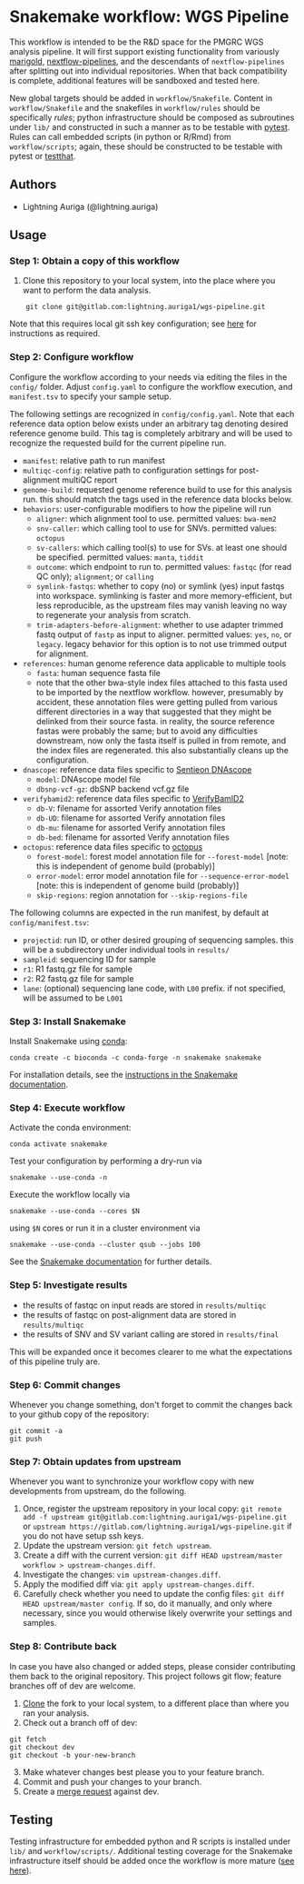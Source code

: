 # Snakemake workflow: WGS Pipeline

This workflow is intended to be the R&D space for the PMGRC WGS analysis pipeline. It will first support existing functionality from variously [marigold](https://github.com/invitae-internal/marigold-pipes), [nextflow-pipelines](https://github.com/invitae-internal/nextflow-pipelines), and the descendants of `nextflow-pipelines` after splitting out into individual repositories. When that back compatibility is complete, additional features will be sandboxed and tested here.

New global targets should be added in `workflow/Snakefile`. Content in `workflow/Snakefile` and the snakefiles in `workflow/rules` should be specifically _rules_; python infrastructure should be composed as subroutines under `lib/` and constructed in such a manner as to be testable with [pytest](https://docs.pytest.org/en/7.2.x/). Rules can call embedded scripts (in python or R/Rmd) from `workflow/scripts`; again, these should be constructed to be testable with pytest or [testthat](https://testthat.r-lib.org/).

## Authors

* Lightning Auriga (@lightning.auriga)

## Usage

### Step 1: Obtain a copy of this workflow

1. Clone this repository to your local system, into the place where you want to perform the data analysis.
```
    git clone git@gitlab.com:lightning.auriga1/wgs-pipeline.git
```

Note that this requires local git ssh key configuration; see [here](https://docs.gitlab.com/ee/user/ssh.html) for instructions as required.

### Step 2: Configure workflow

Configure the workflow according to your needs via editing the files in the `config/` folder. Adjust `config.yaml` to configure the workflow execution, and `manifest.tsv` to specify your sample setup.

The following settings are recognized in `config/config.yaml`. Note that each reference data option below exists under an arbitrary tag denoting desired reference genome build. This tag is completely arbitrary and will be used to recognize the requested build for the current pipeline run.

- `manifest`: relative path to run manifest
- `multiqc-config`: relative path to configuration settings for post-alignment multiQC report
- `genome-build`: requested genome reference build to use for this analysis run. this should match the tags used in the reference data blocks below.
- `behaviors`: user-configurable modifiers to how the pipeline will run
  - `aligner`: which alignment tool to use. permitted values: `bwa-mem2`
  - `snv-caller`: which calling tool to use for SNVs. permitted values: `octopus`
  - `sv-callers`: which calling tool(s) to use for SVs. at least one should be specified. permitted values: `manta`, `tiddit`
  - `outcome`: which endpoint to run to. permitted values: `fastqc` (for read QC only); `alignment`; or `calling`
  - `symlink-fastqs`: whether to copy (no) or symlink (yes) input fastqs into workspace. symlinking is faster and more memory-efficient, but
    less reproducible, as the upstream files may vanish leaving no way to regenerate your analysis from scratch.
  - `trim-adapters-before-alignment`: whether to use adapter trimmed fastq output of `fastp` as input to aligner.
    permitted values: `yes`, `no`, or `legacy`. legacy behavior for this option is to not use trimmed output for alignment.
- `references`: human genome reference data applicable to multiple tools
  - `fasta`: human sequence fasta file
  - note that the other bwa-style index files attached to this fasta used to be imported by the nextflow workflow. however, presumably by accident,
    these annotation files were getting pulled from various different directories in a way that suggested that they might be delinked from their
	source fasta. in reality, the source reference fastas were probably the same; but to avoid any difficulties downstream, now only the fasta
	itself is pulled in from remote, and the index files are regenerated. this also substantially cleans up the configuration.
- `dnascope`: reference data files specific to [Sentieon DNAscope](https://support.sentieon.com/manual/DNAscope_usage/dnascope/)
  - `model`: DNAscope model file
  - `dbsnp-vcf-gz`: dbSNP backend vcf.gz file
- `verifybamid2`: reference data files specific to [VerifyBamID2](https://github.com/Griffan/VerifyBamID)
  - `db-V`: filename for assorted Verify annotation files
  - `db-UD`: filename for assorted Verify annotation files
  - `db-mu`: filename for assorted Verify annotation files
  - `db-bed`: filename for assorted Verify annotation files
- `octopus`: reference data files specific to [octopus](https://github.com/luntergroup/octopus)
  - `forest-model`: forest model annotation file for `--forest-model` [note: this is independent of genome build (probably)]
  - `error-model`: error model annotation file for `--sequence-error-model` [note: this is independent of genome build (probably)]
  - `skip-regions`: region annotation for `--skip-regions-file`


The following columns are expected in the run manifest, by default at `config/manifest.tsv`:
- `projectid`: run ID, or other desired grouping of sequencing samples. this will be a subdirectory under individual tools in `results/`
- `sampleid`: sequencing ID for sample
- `r1`: R1 fastq.gz file for sample
- `r2`: R2 fastq.gz file for sample
- `lane`: (optional) sequencing lane code, with `L00` prefix. if not specified, will be assumed to be `L001`

### Step 3: Install Snakemake

Install Snakemake using [conda](https://conda.io/projects/conda/en/latest/user-guide/install/index.html):

    conda create -c bioconda -c conda-forge -n snakemake snakemake

For installation details, see the [instructions in the Snakemake documentation](https://snakemake.readthedocs.io/en/stable/getting_started/installation.html).

### Step 4: Execute workflow

Activate the conda environment:

    conda activate snakemake

Test your configuration by performing a dry-run via

    snakemake --use-conda -n

Execute the workflow locally via

    snakemake --use-conda --cores $N

using `$N` cores or run it in a cluster environment via

    snakemake --use-conda --cluster qsub --jobs 100

See the [Snakemake documentation](https://snakemake.readthedocs.io/en/stable/executable.html) for further details.

### Step 5: Investigate results

- the results of fastqc on input reads are stored in `results/multiqc`
- the results of fastqc on post-alignment data are stored in `results/multiqc`
- the results of SNV and SV variant calling are stored in `results/final`

This will be expanded once it becomes clearer to me what the expectations of this pipeline truly are.

### Step 6: Commit changes

Whenever you change something, don't forget to commit the changes back to your github copy of the repository:

    git commit -a
    git push

### Step 7: Obtain updates from upstream

Whenever you want to synchronize your workflow copy with new developments from upstream, do the following.

1. Once, register the upstream repository in your local copy: `git remote add -f upstream git@gitlab.com:lightning.auriga1/wgs-pipeline.git` or `upstream https://gitlab.com/lightning.auriga1/wgs-pipeline.git` if you do not have setup ssh keys.
2. Update the upstream version: `git fetch upstream`.
3. Create a diff with the current version: `git diff HEAD upstream/master workflow > upstream-changes.diff`.
4. Investigate the changes: `vim upstream-changes.diff`.
5. Apply the modified diff via: `git apply upstream-changes.diff`.
6. Carefully check whether you need to update the config files: `git diff HEAD upstream/master config`. If so, do it manually, and only where necessary, since you would otherwise likely overwrite your settings and samples.


### Step 8: Contribute back

In case you have also changed or added steps, please consider contributing them back to the original repository. This project follows git flow; feature branches off of dev are welcome.

1. [Clone](https://docs.gitlab.com/ee/gitlab-basics/start-using-git.html) the fork to your local system, to a different place than where you ran your analysis.
2. Check out a branch off of dev:
```
git fetch
git checkout dev
git checkout -b your-new-branch
```
3. Make whatever changes best please you to your feature branch.
4. Commit and push your changes to your branch.
5. Create a [merge request](https://docs.gitlab.com/ee/user/project/merge_requests/) against dev.

## Testing

Testing infrastructure for embedded python and R scripts is installed under `lib/` and `workflow/scripts/`. Additional testing
coverage for the Snakemake infrastructure itself should be added once the workflow is more mature ([see here](https://github.com/lightning.auriga/snakemake-unit-tests)).
